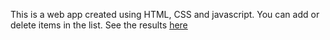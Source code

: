 This is a web app created using HTML, CSS and javascript.
You can add or delete items in the list.
See the results [here](https://billy3b.github.io/Tasks/)
